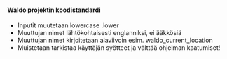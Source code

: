 #### Waldo projektin koodistandardi

- Inputit muutetaan lowercase .lower
- Muuttujan nimet lähtökohtaisesti englanniksi, ei ääkkösiä
- Muuttujan nimet kirjoitetaan alaviivoin esim. waldo_current_location
- Muistetaan tarkistaa käyttäjän syötteet ja välttää ohjelman kaatumiset!
